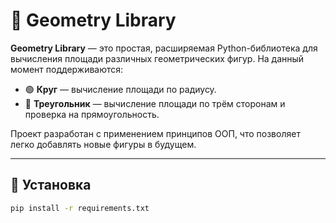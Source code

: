 # 📐 Geometry Library

**Geometry Library** — это простая, расширяемая Python-библиотека для вычисления площади различных геометрических фигур. На данный момент поддерживаются:

- 🟢 **Круг** — вычисление площади по радиусу.
- 🔺 **Треугольник** — вычисление площади по трём сторонам и проверка на прямоугольность.

Проект разработан с применением принципов ООП, что позволяет легко добавлять новые фигуры в будущем.

---

## 🚀 Установка

```bash
pip install -r requirements.txt
